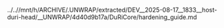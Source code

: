 ../..//mnt/h/ARCHIVE/.UNWRAP/extracted/DEV__2025-08-17__1833__host-duri-head/__UNWRAP/4d40d9b17a/DuRiCore/hardening_guide.md